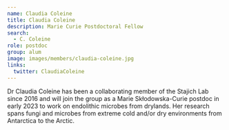 ```yaml
---
name: Claudia Coleine
title: Claudia Coleine
description: Marie Curie Postdoctoral Fellow 
search:
  - C. Coleine
role: postdoc
group: alum
image: images/members/claudia-coleine.jpg
links:
  twitter: ClaudiaColeine
---
```


Dr Claudia Coleine has been a collaborating member of the Stajich Lab since 2016 and will join the group as a Marie Skłodowska-Curie postdoc in early 2023 to work on endolithic microbes from drylands. Her research spans fungi and microbes from extreme cold and/or dry environments from Antarctica to the Arctic.
